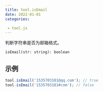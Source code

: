 ```yaml
---
title: tool.isEmail
date: 2022-01-01
categories:

 - tool.js
---
```


判断字符串是否为邮箱格式。

`isEmail(str: string): boolean`

## 示例

```js
tool.isEmail('1535703181@qq.com'); // true
tool.isEmail('1535703181#com'); // false
```


